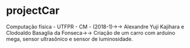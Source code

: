 # projectCar
Computação física - UTFPR - CM - (2018-1)→→
Alexandre Yuji Kajihara e Clodoaldo Basaglia da Fonseca→→
Criação de um carro com arduino mega, sensor ultrasônico e sensor de luminosidade.
